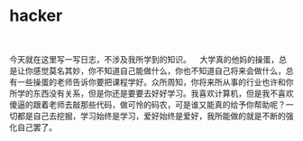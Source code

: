 
# hacker
<html>
<head>
    <title>learn something about GitHub</title>
    
</head>
<body>
    <p>今天就在这里写一写日志，不涉及我所学到的知识。
    大学真的他妈的操蛋，总是让你感觉莫名其妙，你不知道自己能做什么，你也不知道自己将来会做什么，总有一些操蛋的老师告诉你要把课程学好。众所周知，你将来所从事的行业也许和你所学的东西没有关系，但是你还是要要去好好学习。我喜欢计算机，但是我不喜欢傻逼的跟着老师去敲那些代码，做可怜的码农，可是谁又能真的给予你帮助呢？一切都是自己去挖掘，学习始终是学习，爱好始终是爱好，我所能做的就是不断的强化自己罢了。
    <p>


</body>
</html>
